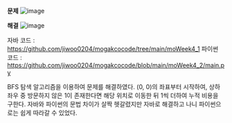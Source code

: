 **문제**
![image](https://user-images.githubusercontent.com/90139549/180788220-a7f86b3d-f64f-49ee-b8aa-0811a09a84a8.png)


**해결**
![image](https://user-images.githubusercontent.com/90139549/181056895-8854b7e6-ac27-4fdc-a9ed-3c2074687689.png)

자바 코드 : https://github.com/jiwoo0204/mogakcocode/tree/main/moWeek4_1
파이썬 코드 : https://github.com/jiwoo0204/mogakcocode/blob/main/moWeek4_2/main.py


BFS 탐색 알고리즘을 이용하여 문제를 해결하였다. (0, 0)의 좌표부터 시작하여, 상하좌우 중 방문하지 않은 1이 존재한다면 해당 위치로 이동한 뒤 1씩 더하여 누적 비용을 구한다. 자바와 파이썬의 문법 차이가 살짝 헷갈렸지만 자바로 해결하고 나니 파이썬으로는 쉽게 따라갈 수 있었다. 
